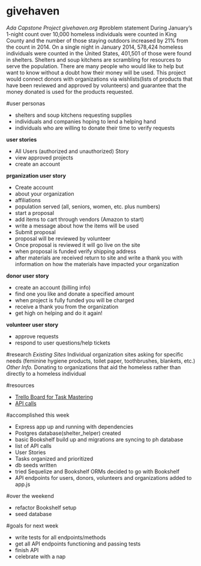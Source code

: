 # givehaven
_Ada Capstone Project givehaven.org_
#problem statement
During January’s 1-night count over 10,000 homeless individuals were counted in King County and the number of those staying outdoors increased by 21% from the count in 2014. On a single night in January 2014, 578,424 homeless individuals were counted in the United States, 401,501 of those were found in shelters. Shelters and soup kitchens are scrambling for resources to serve the population. There are many people who would like to help but want to know without a doubt how their money will be used. This project would connect donors with organizations via wishlists(lists of products that have been reviewed and approved by volunteers) and guarantee that the money donated is used for the products requested.

#user personas
- shelters and soup kitchens requesting supplies
- individuals and companies hoping to lend a helping hand
- individuals who are willing to donate their time to verify requests

__user stories__
- All Users (authorized and unauthorized) Story
- view approved projects
- create an account

__prganization user story__
- Create account
- about your organization
- affiliations
- population served (all, seniors, women, etc. plus numbers)
- start a proposal
- add items to cart through vendors (Amazon to start)
- write a message about how the items will be used
- Submit proposal
- proposal will be reviewed by volunteer
- Once proposal is reviewed it will go live on the site
- when proposal is funded verify shipping address
- after materials are received return to site and write a thank you with information on how the materials have impacted your organization

__donor user story__
- create an account (billing info)
- find one you like and donate a specified amount
- when project is fully funded you will be charged
- receive a thank you from the organization
- get high on helping and do it again!

__volunteer user story__
- approve requests
- respond to user questions/help tickets


#research
_Existing Sites_
Individual organization sites asking for specific needs (feminine hygiene products, toilet paper, toothbrushes, blankets, etc.)
_Other Info._
Donating to organizations that aid the homeless rather than directly to a homeless individual

#resources
- [Trello Board for Task Mastering](https://trello.com/b/jDjxlb7T/a-friend-in-need)
- [API calls](https://docs.google.com/spreadsheets/d/1_hjOkrOFs-DCDFsdx_Y_xNaqIGe5YqceGaNzniU4OBM/edit?usp=sharing)

#accomplished this week
- Express app up and running with dependencies
- Postgres database(shelter_helper) created
- basic Bookshelf build up and migrations are syncing to ph database
- list of API calls
- User Stories
- Tasks organized and prioritized
- db seeds written
- tried Sequelize and Bookshelf ORMs decided to go with Bookshelf
- API endpoints for users, donors, volunteers and organizations added to app.js

#over the weekend
- refactor Bookshelf setup
- seed database

#goals for next week
- write tests for all endpoints/methods
- get all API endpoints functioning and passing tests
- finish API
- celebrate with a nap


